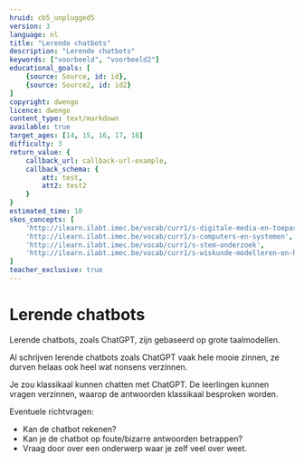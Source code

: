 ```yaml
---
hruid: cb5_unplugged5
version: 3
language: nl
title: "Lerende chatbots"
description: "Lerende chatbots"
keywords: ["voorbeeld", "voorbeeld2"]
educational_goals: [
    {source: Source, id: id}, 
    {source: Source2, id: id2}
]
copyright: dwengo
licence: dwengo
content_type: text/markdown
available: true
target_ages: [14, 15, 16, 17, 18]
difficulty: 3
return_value: {
    callback_url: callback-url-example,
    callback_schema: {
        att: test,
        att2: test2
    }
}
estimated_time: 10
skos_concepts: [
    'http://ilearn.ilabt.imec.be/vocab/curr1/s-digitale-media-en-toepassingen', 
    'http://ilearn.ilabt.imec.be/vocab/curr1/s-computers-en-systemen', 
    'http://ilearn.ilabt.imec.be/vocab/curr1/s-stem-onderzoek', 
    'http://ilearn.ilabt.imec.be/vocab/curr1/s-wiskunde-modelleren-en-heuristiek'
]
teacher_exclusive: true
---
```


# Lerende chatbots

Lerende chatbots, zoals ChatGPT, zijn gebaseerd op grote taalmodellen. 

Al schrijven lerende chatbots zoals ChatGPT vaak hele mooie zinnen, ze durven helaas ook heel wat nonsens verzinnen. 

Je zou klassikaal kunnen chatten met ChatGPT. De leerlingen kunnen vragen verzinnen, waarop de antwoorden klassikaal besproken worden. 

Eventuele richtvragen:<br>
* Kan de chatbot rekenen?
* Kan je de chatbot op foute/bizarre antwoorden betrappen?
* Vraag door over een onderwerp waar je zelf veel over weet.

